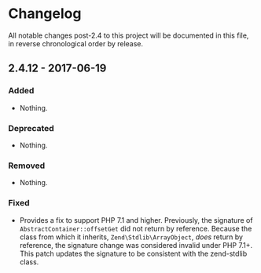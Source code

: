 # Changelog

All notable changes post-2.4 to this project will be documented in this file, in reverse chronological order by release.

## 2.4.12 - 2017-06-19

### Added

- Nothing.

### Deprecated

- Nothing.

### Removed

- Nothing.

### Fixed

- Provides a fix to support PHP 7.1 and higher. Previously, the signature of
  `AbstractContainer::offsetGet` did not return by reference. Because the class
  from which it inherits, `Zend\Stdlib\ArrayObject`, _does_ return by reference,
  the signature change was considered invalid under PHP 7.1+. This patch updates
  the signature to be consistent with the zend-stdlib class.
